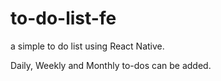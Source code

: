 # to-do-list-fe

a simple to do list using React Native.

Daily, Weekly and Monthly to-dos can be added.
